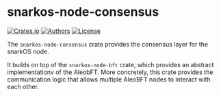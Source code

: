 # snarkos-node-consensus

[![Crates.io](https://img.shields.io/crates/v/snarkos-node-consensus.svg?color=neon)](https://crates.io/crates/snarkos-node-consensus)
[![Authors](https://img.shields.io/badge/authors-Aleo-orange.svg)](https://aleo.org)
[![License](https://img.shields.io/badge/License-Apache%202.0-blue.svg)](./LICENSE.md)

The `snarkos-node-consensus` crate provides the consensus layer for the snarkOS node.

It builds on top of the `snarkos-node-bft` crate, which provides an abstract implementationv of the AleobFT.
More concretely, this crate provides the communication logic that allows multiple AleoBFT nodes to interact with each other.
